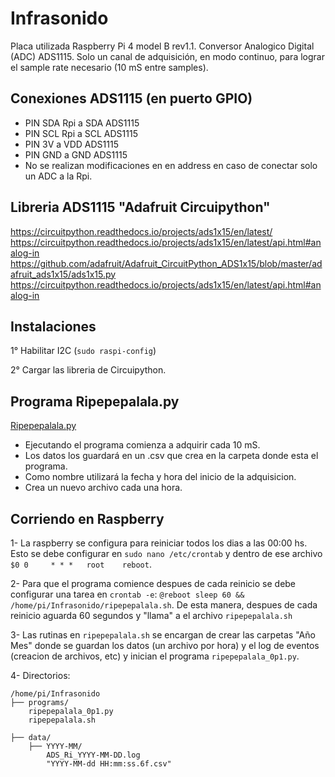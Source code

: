 # Infrasonido
Placa utilizada Raspberry Pi 4 model B rev1.1.
Conversor Analogico Digital (ADC) ADS1115.
Solo un canal de adquisición, en modo continuo, para lograr el sample rate necesario (10 mS entre samples).

## Conexiones ADS1115 (en puerto GPIO)
  - PIN SDA Rpi a SDA ADS1115
  - PIN SCL Rpi a SCL ADS1115
  - PIN 3V a VDD ADS1115
  - PIN GND a GND ADS1115
  - No se realizan modificaciones en en address en caso de conectar solo un ADC a la Rpi.

## Libreria ADS1115 "Adafruit Circuipython"

https://circuitpython.readthedocs.io/projects/ads1x15/en/latest/
https://circuitpython.readthedocs.io/projects/ads1x15/en/latest/api.html#analog-in
https://github.com/adafruit/Adafruit_CircuitPython_ADS1x15/blob/master/adafruit_ads1x15/ads1x15.py
https://circuitpython.readthedocs.io/projects/ads1x15/en/latest/api.html#analog-in

## Instalaciones

1° Habilitar I2C (`sudo raspi-config`)

2° Cargar las libreria de Circuipython.

## Programa Ripepepalala.py
[Ripepepalala.py](./Infrasonido)

- Ejecutando el programa comienza a adquirir cada 10 mS.
- Los datos los guardará en un .csv que crea en la carpeta donde esta el programa.
- Como nombre utilizará la fecha y hora del inicio de la adquisicion. 
- Crea un nuevo archivo cada una hora.

## Corriendo en Raspberry
1- La raspberry se configura para reiniciar todos los dias a las 00:00 hs.  Esto se debe configurar en `sudo nano /etc/crontab` y dentro de ese archivo `$0 0     * * *   root    reboot`.

2- Para que el programa comience despues de cada reinicio se debe configurar una tarea en `crontab -e`: `@reboot sleep 60 && /home/pi/Infrasonido/ripepepalala.sh`. De esta manera, despues de cada reinicio aguarda 60 segundos y "llama" a el archivo `ripepepalala.sh`

3- Las rutinas en `ripepepalala.sh` se encargan de crear las carpetas "Año Mes" donde se guardan los datos (un archivo por hora) y el log de eventos (creacion de archivos, etc) y inician el programa `ripepepalala_0p1.py`.

4- Directorios:
``` Arbol de directorios
/home/pi/Infrasonido
├── programs/
	ripepepalala_0p1.py
	ripepepalala.sh

├── data/
	├── YYYY-MM/
		ADS_Ri_YYYY-MM-DD.log
		"YYYY-MM-dd HH:mm:ss.6f.csv"
```


